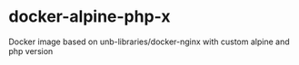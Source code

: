 # docker-alpine-php-x
Docker image based on unb-libraries/docker-nginx with custom alpine and php version
